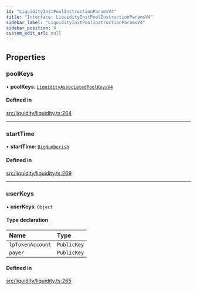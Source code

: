 ```yaml
---
id: "LiquidityInitPoolInstructionParamsV4"
title: "Interface: LiquidityInitPoolInstructionParamsV4"
sidebar_label: "LiquidityInitPoolInstructionParamsV4"
sidebar_position: 0
custom_edit_url: null
---
```


## Properties

### poolKeys

• **poolKeys**: [`LiquidityAssociatedPoolKeysV4`](LiquidityAssociatedPoolKeysV4.md)

#### Defined in

[src/liquidity/liquidity.ts:264](https://github.com/alpha-defi/raydium-sdk/blob/108ded9/src/liquidity/liquidity.ts#L264)

___

### startTime

• **startTime**: [`BigNumberish`](../modules.md#bignumberish)

#### Defined in

[src/liquidity/liquidity.ts:269](https://github.com/alpha-defi/raydium-sdk/blob/108ded9/src/liquidity/liquidity.ts#L269)

___

### userKeys

• **userKeys**: `Object`

#### Type declaration

| Name | Type |
| :------ | :------ |
| `lpTokenAccount` | `PublicKey` |
| `payer` | `PublicKey` |

#### Defined in

[src/liquidity/liquidity.ts:265](https://github.com/alpha-defi/raydium-sdk/blob/108ded9/src/liquidity/liquidity.ts#L265)
